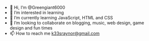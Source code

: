 - 👋 Hi, I’m @Greengiant6000
- 👀 I’m interested in learning
- 🌱 I’m currently learning JavaScript, HTML and CSS
- 💞️ I’m looking to collaborate on blogging, music, web design, game design and fun times
- 📫 How to reach me k33sraynor@gmail.com

<!---
Greengiant6000/Greengiant6000 is a ✨ special ✨ repository because its `README.md` (this file) appears on your GitHub profile.
You can click the Preview link to take a look at your changes.
--->
